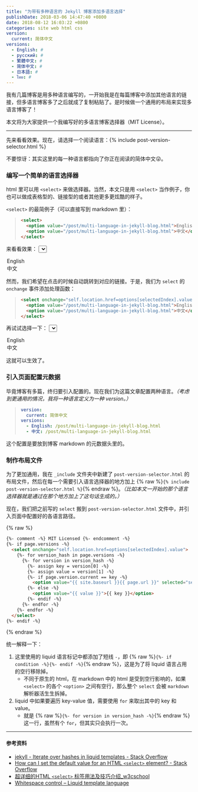 ```yaml
---
title: "为带有多种语言的 Jekyll 博客添加多语言选择"
publishDate: 2018-03-06 14:47:40 +0800
date: 2018-08-12 16:03:22 +0800
categories: site web html css
version:
  current: 简体中文
versions:
  - English: #
  - русский: #
  - 繁體中文: #
  - 简体中文: #
  - 日本語: #
  - ไทย: #
---
```


我有几篇博客是用多种语言编写的，一开始我是在每篇博客中添加其他语言的链接，但多语言博客多了之后就成了复制粘贴了。是时候做一个通用的布局来实现多语言博客了！

本文将为大家提供一个我编写好的多语言博客选择器（MIT License）。

---

先来看看效果。现在，请选择一个阅读语言：{% include post-version-selector.html %}

不要惊讶：其实这里的每一种语言都指向了你正在阅读的简体中文😜。

<div id="toc"></div>

### 编写一个简单的语言选择器

html 里可以用 `<select>` 来做选择器。当然，本文只是用 `<select>` 当作例子，你也可以做成表格型的、链接型的或者其他更多更炫酷的样子。

`<select>` 的最简例子（可以直接写到 markdown 里）：

> ```html
> <select>
>   <option value="/post/multi-language-in-jekyll-blog.html">English</option>
>   <option value="/post/multi-language-in-jekyll-blog.html">中文</option>
> </select>
> ```

来看看效果：
<select style="{display:inline}">
  <option value="#">English</option>
  <option value="#">中文</option>
</select>

然而，我们希望在点击的时候自动跳转到对应的链接。于是，我们为 `select` 的 `onchange` 事件添加处理函数：

> ```html
> <select onchange="self.location.href=options[selectedIndex].value">
>   <option value="/post/multi-language-in-jekyll-blog.html">English</option>
>   <option value="/post/multi-language-in-jekyll-blog.html">中文</option>
> </select>
> ```

再试试选择一下：
<select style="{display:inline}" onchange="self.location.href=options[selectedIndex].value">
  <option value="/post/multi-language-in-jekyll-blog.html">English</option>
  <option value="/post/multi-language-in-jekyll-blog.html">中文</option>
</select>

这就可以生效了。

### 引入页面配置元数据

毕竟博客有多篇，终归要引入配置的。现在我们为这篇文章配置两种语言。*（考虑到更通用的情况，我将一种语言定义为一种 version。）*

> ```yml
> version:
>   current: 简体中文
> versions:
>   - English: /post/multi-language-in-jekyll-blog.html
>   - 中文: /post/multi-language-in-jekyll-blog.html
> ```

这个配置是要放到博客 markdown 的元数据头里的。

### 制作布局文件

为了更加通用，我在 `_include` 文件夹中新建了 `post-version-selector.html` 的布局文件，然后在每一个需要引入语言选择器的地方加上 {% raw %}`{% include post-version-selector.html %}`{% endraw %}。*（比如本文一开始的那个语言选择器就是通过在那个地方加上了这句话生成的。）*

现在，我们把之前写的 `select` 搬到 `post-version-selector.html` 文件中，并引入页面中配置好的各语言路径。

{% raw %}
```html
{%- comment -%} MIT Licensed {%- endcomment -%}
{%- if page.versions -%}
  <select onchange="self.location.href=options[selectedIndex].value">
    {%- for version_hash in page.versions -%}
      {%- for version in version_hash -%}
        {%- assign key = version[0] -%}
        {%- assign value = version[1] -%}
        {%- if page.version.current == key -%}
          <option value="{{ site.baseurl }}{{ page.url }}" selected="selected">{{ key }}</option>
        {%- else -%}
          <option value="{{ value }}">{{ key }}</option>
        {%- endif -%}
      {%- endfor -%}
    {%- endfor -%}
  </select>
{%- endif -%}
```
{% endraw %}

统一解释一下：

1. 这里使用的 liquid 语言标记中都添加了短线 `-`，即 {% raw %}`{%- if condition -%}{%- endif -%}`{% endraw %}，这是为了将 liquid 语言占用的空行移除掉。
    - 不同于原生的 html，在 markdown 中的 html 是受到空行影响的，如果 `<select>` 的各个 `<option>` 之间有空行，那么整个 `select` 会被 `markdown` 解析器活生生拆掉。
1. liquid 中如果要遍历 key-value 值，需要使用 `for` 来取出其中的 key 和 value。
    - 就是 {% raw %}`{%- for version in version_hash -%}`{% endraw %} 这一行，虽然有个 `for`，但其实只会执行一次。

---

#### 参考资料

- [jekyll - Iterate over hashes in liquid templates - Stack Overflow](https://stackoverflow.com/questions/8206869/iterate-over-hashes-in-liquid-templates)
- [How can I set the default value for an HTML `<select>` element? - Stack Overflow](https://stackoverflow.com/questions/3518002/how-can-i-set-the-default-value-for-an-html-select-element)
- [超详细的HTML `<select>` 标签用法及技巧介绍_w3cschool](https://www.w3cschool.cn/htmltags/tag-select.html)
- [Whitespace control – Liquid template language](http://shopify.github.io/liquid/basics/whitespace/)
